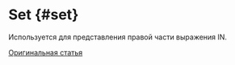 # Set {#set}

Используется для представления правой части выражения IN.

[Оригинальная статья](https://clickhouse.tech/docs/ru/data_types/special_data_types/set/) <!--hide-->
